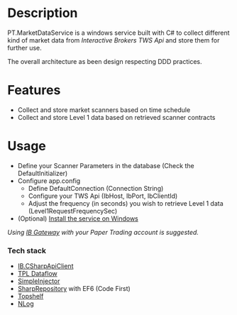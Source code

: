 # Description
PT.MarketDataService is a windows service built with C# to collect different kind of market data from *Interactive Brokers TWS Api* and store them for further use.

The overall architecture as been design respecting DDD practices.

# Features
- Collect and store market scanners based on time schedule
- Collect and store Level 1 data based on retrieved scanner contracts

# Usage
- Define your Scanner Parameters in the database (Check the DefaultInitializer)
- Configure app.config
  - Define DefaultConnection (Connection String)
  - Configure your TWS Api (IbHost, IbPort, IbClientId)
  - Adjust the frequency (in seconds) you wish to retrieve Level 1 data (Level1RequestFrequencySec)
- (Optional) [Install the service on Windows](http://docs.topshelf-project.com/en/latest/overview/commandline.html)

*Using [IB Gateway](https://www.interactivebrokers.com/en/index.php?f=16457) with your Paper Trading account is suggested.*

### Tech stack
- [IB.CSharpApiClient](https://github.com/mathpaquette/IB.CSharpApiClient)
- [TPL Dataflow](https://docs.microsoft.com/en-us/dotnet/standard/parallel-programming/dataflow-task-parallel-library)
- [SimpleInjector](https://github.com/simpleinjector/SimpleInjector)
- [SharpRepository](https://github.com/SharpRepository/SharpRepository) with EF6 (Code First)
- [Topshelf](https://github.com/Topshelf/Topshelf)
- [NLog](https://github.com/NLog/NLog)
<!-- - WebApi (OWIN) + SignalR -->